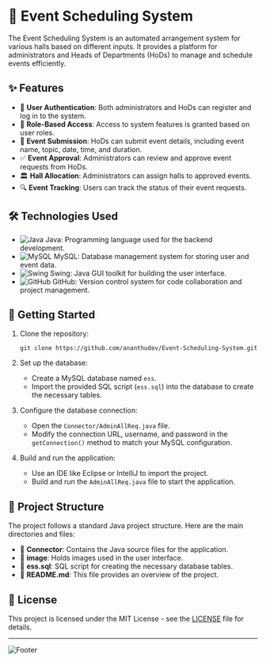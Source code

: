 # 📅 Event Scheduling System

The Event Scheduling System is an automated arrangement system for various halls based on different inputs. It provides a platform for administrators and Heads of Departments (HoDs) to manage and schedule events efficiently.

## ✨ Features

- 🔐 **User Authentication**: Both administrators and HoDs can register and log in to the system.
- 👥 **Role-Based Access**: Access to system features is granted based on user roles.
- 📅 **Event Submission**: HoDs can submit event details, including event name, topic, date, time, and duration.
- ✅ **Event Approval**: Administrators can review and approve event requests from HoDs.
- 🏛️ **Hall Allocation**: Administrators can assign halls to approved events.
- 🔍 **Event Tracking**: Users can track the status of their event requests.

## 🛠️ Technologies Used

- ![Java](https://img.shields.io/badge/-Java-007396?logo=java&logoColor=white&style=flat) Java: Programming language used for the backend development.
- ![MySQL](https://img.shields.io/badge/-MySQL-4479A1?logo=mysql&logoColor=white&style=flat) MySQL: Database management system for storing user and event data.
- ![Swing](https://img.shields.io/badge/-Swing-007396?logo=java&logoColor=white&style=flat) Swing: Java GUI toolkit for building the user interface.
- ![GitHub](https://img.shields.io/badge/-GitHub-181717?logo=github&logoColor=white&style=flat) GitHub: Version control system for code collaboration and project management.

## 🏁 Getting Started

1. Clone the repository:

    ```shell
    git clone https://github.com/ananthudev/Event-Scheduling-System.git
    ```

2. Set up the database:
    - Create a MySQL database named `ess`.
    - Import the provided SQL script (`ess.sql`) into the database to create the necessary tables.

3. Configure the database connection:
    - Open the `Connector/AdminAllReq.java` file.
    - Modify the connection URL, username, and password in the `getConnection()` method to match your MySQL configuration.

4. Build and run the application:
    - Use an IDE like Eclipse or IntelliJ to import the project.
    - Build and run the `AdminAllReq.java` file to start the application.

## 📂 Project Structure

The project follows a standard Java project structure. Here are the main directories and files:

- 📁 **Connector**: Contains the Java source files for the application.
- 📁 **image**: Holds images used in the user interface.
- 📄 **ess.sql**: SQL script for creating the necessary database tables.
- 📜 **README.md**: This file provides an overview of the project.

## 📄 License

This project is licensed under the MIT License - see the [LICENSE](https://github.com/ananthudev/Event-Scheduling-System/blob/d34d98dfabdef11a7237f3cb16fd4380c24abd71/LICENSE) file for details.

---

![Footer](https://via.placeholder.com/1200x200.png?text=Thank+You+for+Visiting!)
